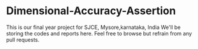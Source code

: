 # Dimensional-Accuracy-Assertion

This is our final year project for SJCE, Mysore,karnataka, India
We'll be storing the codes and reports here.
Feel free to browse but refrain from any pull requests.
